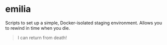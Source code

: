 # emilia

Scripts to set up a simple, Docker-isolated staging environment. Allows you to rewind in time when you die.

> I can return from death!
